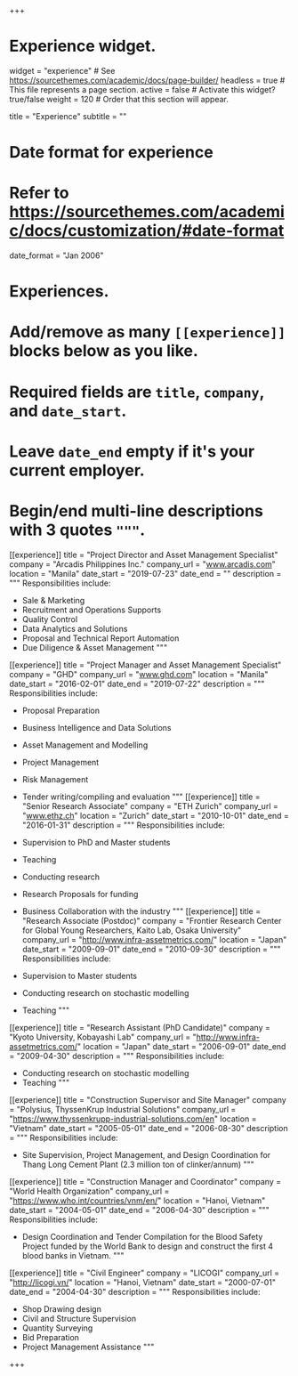 +++
# Experience widget.
widget = "experience"  # See https://sourcethemes.com/academic/docs/page-builder/
headless = true  # This file represents a page section.
active = false  # Activate this widget? true/false
weight = 120  # Order that this section will appear.

title = "Experience"
subtitle = ""

# Date format for experience
#   Refer to https://sourcethemes.com/academic/docs/customization/#date-format
date_format = "Jan 2006"

# Experiences.
#   Add/remove as many `[[experience]]` blocks below as you like.
#   Required fields are `title`, `company`, and `date_start`.
#   Leave `date_end` empty if it's your current employer.
#   Begin/end multi-line descriptions with 3 quotes `"""`.
[[experience]]
  title = "Project Director and Asset Management Specialist"
  company = "Arcadis Philippines Inc."
  company_url = "www.arcadis.com"
  location = "Manila"
  date_start = "2019-07-23"
  date_end = ""
  description = """
  Responsibilities include:

  * Sale & Marketing
  * Recruitment and Operations Supports
  * Quality Control
  * Data Analytics and Solutions
  * Proposal and Technical Report Automation
  * Due Diligence & Asset Management
  """

[[experience]]
  title = "Project Manager and Asset Management Specialist"
  company = "GHD"
  company_url = "www.ghd.com"
  location = "Manila"
  date_start = "2016-02-01"
  date_end = "2019-07-22"
  description = """
  Responsibilities include:

  * Proposal Preparation
  * Business Intelligence and Data Solutions
  * Asset Management and Modelling
  * Project Management
  * Risk Management
  * Tender writing/compiling and evaluation
  """
[[experience]]
  title = "Senior Research Associate"
  company = "ETH Zurich"
  company_url = "www.ethz.ch"
  location = "Zurich"
  date_start = "2010-10-01"
  date_end = "2016-01-31"
  description = """
  Responsibilities include:

  * Supervision to PhD and Master students
  * Teaching
  * Conducting research
  * Research Proposals for funding
  * Business Collaboration with the industry
  """
[[experience]]
  title = "Research Associate (Postdoc)"
  company = "Frontier Research Center for Global Young Researchers, Kaito Lab, Osaka University"
  company_url = "http://www.infra-assetmetrics.com/"
  location = "Japan"
  date_start = "2009-09-01"
  date_end = "2010-09-30"
  description = """
  Responsibilities include:

  * Supervision to Master students
  * Conducting research on stochastic modelling
  * Teaching
  """

[[experience]]
  title = "Research Assistant (PhD Candidate)"
  company = "Kyoto University, Kobayashi Lab"
  company_url = "http://www.infra-assetmetrics.com/"
  location = "Japan"
  date_start = "2006-09-01"
  date_end = "2009-04-30"
  description = """
  Responsibilities include:

  * Conducting research on stochastic modelling
  * Teaching
  """


[[experience]]
  title = "Construction Supervisor and Site Manager"
  company = "Polysius, ThyssenKrup Industrial Solutions"
  company_url = "https://www.thyssenkrupp-industrial-solutions.com/en"
  location = "Vietnam"
  date_start = "2005-05-01"
  date_end = "2006-08-30"
  description = """
  Responsibilities include:

  * Site Supervision, Project Management, and Design Coordination for Thang Long Cement Plant (2.3 million ton of clinker/annum)
  """


[[experience]]
  title = "Construction Manager and Coordinator"
  company = "World Health Organization"
  company_url = "https://www.who.int/countries/vnm/en/"
  location = "Hanoi, Vietnam"
  date_start = "2004-05-01"
  date_end = "2006-04-30"
  description = """
  Responsibilities include:

  * Design Coordination and Tender Compilation for the Blood Safety Project funded by the World Bank to design and construct the first 4 blood banks in Vietnam.
  """

[[experience]]
  title = "Civil Engineer"
  company = "LICOGI"
  company_url = "http://licogi.vn/"
  location = "Hanoi, Vietnam"
  date_start = "2000-07-01"
  date_end = "2004-04-30"
  description = """
  Responsibilities include:

  * Shop Drawing design
  * Civil and Structure Supervision
  * Quantity Surveying
  * Bid Preparation
  * Project Management Assistance
  """


+++
